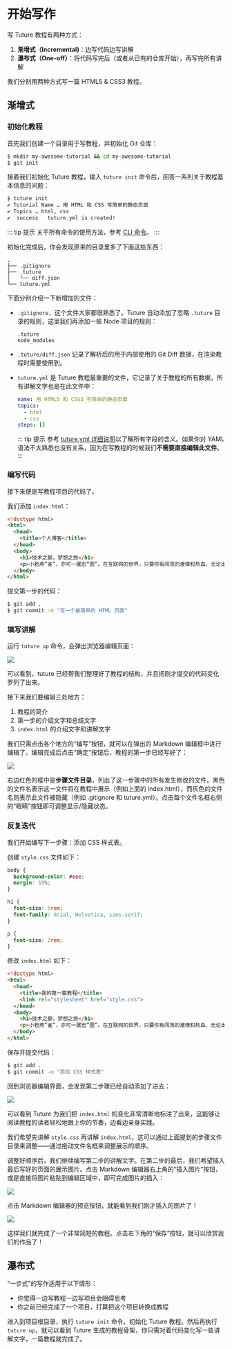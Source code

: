 # 开始写作

写 Tuture 教程有两种方式：

1. **渐增式（Incremental)**：边写代码边写讲解
2. **瀑布式（One-off）**：将代码写完后（或者从已有的仓库开始），再写完所有讲解

我们分别用两种方式写一篇 HTML5 & CSS3 教程。

## 渐增式

### 初始化教程

首先我们创建一个目录用于写教程，并初始化 Git 仓库：

```bash
$ mkdir my-awesome-tutorial && cd my-awesome-tutorial
$ git init
```

接着我们初始化 Tuture 教程，输入 `tuture init` 命令后，回答一系列关于教程基本信息的问题：

```bash
$ tuture init
✔ Tutorial Name … 用 HTML 和 CSS 写简单的静态页面
✔ Topics … html, css
✔  success   tuture.yml is created!
```

::: tip 提示
关于所有命令的使用方法，参考 [CLI 命令](/zh/reference/cli-commands.md)。
:::

初始化完成后，你会发现原来的目录里多了下面这些东西：

```
.
├── .gitignore
├── .tuture
│   └── diff.json
└── tuture.yml
```

下面分别介绍一下新增加的文件：

- `.gitignore`，这个文件大家都很熟悉了。Tuture 自动添加了忽略 `.tuture` 目录的规则，这里我们再添加一些 Node 项目的规则：

  ```
  .tuture
  node_modules
  ```

- `.tuture/diff.json` 记录了解析后的用于内部使用的 Git Diff 数据，在渲染教程时需要使用到。

- `tuture.yml` 是 Tuture 教程最重要的文件，它记录了关于教程的所有数据，所有讲解文字也是在此文件中：

  ```yaml
  name: 用 HTML5 和 CSS3 写简单的静态页面
  topics:
    - html
    - css
  steps: []
  ```

  ::: tip 提示
  参考 [tuture.yml 详细说明](/zh/reference/tuture-yml-spec.md)以了解所有字段的含义。如果你对 YAML 语法不太熟悉也没有关系，因为在写教程的时候我们**不需要直接编辑此文件**。
  :::

### 编写代码

接下来便是写教程项目的代码了。

我们添加 `index.html`：

```html
<!doctype html>
<html>
  <head>
    <title>个人博客</title>
  </head>
  <body>
    <h1>技术之巅，梦想之旅</h1>
    <p>小若燕“雀”，亦可一展宏“图”。在互联网的世界，只要你有闯荡的激情和热血，无论出身，无论背景，终能一飞冲天，实现自身的理想和价值。</p>
  </body>
</html>
```

提交第一步的代码：

```bash
$ git add .
$ git commit -m "写一个最简单的 HTML 页面"
```

### 填写讲解

运行 `tuture up` 命令，会弹出浏览器编辑页面：

![](../assets/tuture-up.png)

可以看到，tuture 已经帮我们整理好了教程的结构，并且把刚才提交的代码变化罗列了出来。

接下来我们要编辑三处地方：

1. 教程的简介
2. 第一步的介绍文字和总结文字
3. `index.html` 的介绍文字和讲解文字

我们只需点击各个地方的“编写”按钮，就可以在弹出的 Markdown 编辑框中进行编辑了。编辑完成后点击“确定”按钮后，教程的第一步已经写好了：

![](../assets/tuture-up-edit.png)

右边红色的框中是**步骤文件目录**，列出了这一步骤中的所有发生修改的文件。黑色的文件名表示这一文件将在教程中展示（例如上面的 index.html），而灰色的文件名则表示此文件被隐藏（例如 .gitignore 和 tuture.yml）。点击每个文件名框右侧的“眼睛”按钮即可调整显示/隐藏状态。

### 反复迭代

我们开始编写下一步骤：添加 CSS 样式表。

创建 `style.css` 文件如下：

```css
body {
  background-color: #eee;
  margin: 10%;
}

h1 {
  font-size: 5rem;
  font-family: Arial, Helvetica, sans-serif;
}

p {
  font-size: 2rem;
}
```

修改 `index.html` 如下：

```html
<!doctype html>
<html>
  <head>
    <title>我的第一篇教程</title>
    <link rel="stylesheet" href="style.css">
  </head>
  <body>
    <h1>技术之巅，梦想之旅</h1>
    <p>小若燕“雀”，亦可一展宏“图”。在互联网的世界，只要你有闯荡的激情和热血，无论出身，无论背景，终能一飞冲天，实现自身的理想和价值。</p>
  </body>
</html>
```

保存并提交代码：

```bash
$ git add .
$ git commit -m "添加 CSS 样式表"
```

回到浏览器编辑界面，会发现第二步骤已经自动添加了进去：

![](../assets/tuture-up-edit2.png)

可以看到 Tuture 为我们把 `index.html` 的变化非常清晰地标注了出来，这能够让阅读教程的读者轻松地跟上你的节奏，边看边亲身实践。

我们希望先讲解 `style.css` 再讲解 `index.html`，这可以通过上面提到的步骤文件目录来调整——通过拖动文件名框来调整展示的顺序。

调整好顺序后，我们继续编写第二步的讲解文字。在第二步的最后，我们希望插入最后写好的页面的展示图片。点击 Markdown 编辑器右上角的“插入图片”按钮，或是直接将图片粘贴到编辑区域中，即可完成图片的插入：

![](../assets/insert-image.png)

点击 Markdown 编辑器的预览按钮，就能看到我们刚才插入的图片了！

![](../assets/preview-image.png)

这样我们就完成了一个非常简短的教程。点击右下角的“保存”按钮，就可以欣赏我们的作品了！

## 瀑布式

“一步式”的写作适用于以下情形：

- 你觉得一边写教程一边写项目会阻碍思考
- 你之前已经完成了一个项目，打算把这个项目转换成教程

进入到项目根目录，执行 `tuture init` 命令，初始化 Tuture 教程。然后再执行 `tuture up`，就可以看到 Tuture 生成的教程骨架，你只需对着代码变化写一些讲解文字，一篇教程就完成了。
